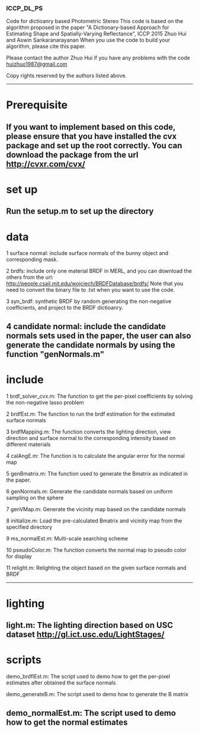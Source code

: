 ### ICCP_DL_PS
Code for dictioanry based Photometric Stereo
This code is based on the algorithm proposed in the paper
"A Dictionary-based Approach for Estimating Shape and Spatially-Varying Reflectance", ICCP 2015
Zhuo Hui and Aswin Sankaranarayanan
When you use the code to build your algorithm, please cite this paper. 

Please contact the author Zhuo Hui if you have any problems with the code
huizhuo1987@gmail.com

Copy rights reserved by the authors listed above.

--------------------------------------------------------------------------------------------------------------------
# Prerequisite
 If you want to implement based on this code, please ensure that you have installed the cvx package and set up the root
 correctly. 
 You can download the package from the url http://cvxr.com/cvx/
--------------------------------------------------------------------------------------------------------------------
# set up
  Run the setup.m to set up the directory 
-----------------------------------------------------------------------------------------------------------------------  
# data
  1 surface normal:   include surface normals of the bunny object and corresponding mask. 
  
  2 brdfs:            include only one material BRDF in MERL, and you can download the others from the url:
                      http://people.csail.mit.edu/wojciech/BRDFDatabase/brdfs/
                      Note that you need to convert the binary file to .txt when you want to use the code. 
  
  3 syn_brdf:         synthetic BRDF by random generating the non-negative coefficients, and project to the BRDF dictioanry. 
  
  4 candidate normal: include the candidate normals sets used in the paper, the user can also generate the candidate
		      normals by using the function "genNormals.m"	
-----------------------------------------------------------------------------------------------------------------------  
# include
  1 brdf_solver_cvx.m: The function to get the per-pixel coefficients by solving the non-negative lasso problem
  
  2 brdfEst.m:         The function to run the brdf estimation for the estimated surface normals
  
  3 brdfMapping.m:     The function converts the lighting direction, view direction and surface normal to the corresponding 
		       intensity based on different materials
  
  4 calAngE.m:         The function is to calculate the angular error for the normal map
    

  5 genBmatrix.m:      The function used to generate the Bmatrix as indicated in the paper. 
  
  6 genNormals.m:      Generate the candidate normals based on uniform sampling on the sphere
  
  7 genVMap.m:         Generate the vicinity map based on the candidate normals 

  8 initialize.m:      Load the pre-calculated Bmatrix and vicinity map from the specified directory
  
  9 ms_normalEst.m:    Multi-scale searching scheme 
  
  10 pseudoColor.m:    The function converts the normal map to pseudo color for display 
  
  11 relight.m:        Relighting the object based on the given surface normals and BRDF

-----------------------------------------------------------------------------------------------------------------------    
# lighting
  light.m:             The lighting direction based on USC dataset
					   http://gl.ict.usc.edu/LightStages/
-----------------------------------------------------------------------------------------------------------------------  
# scripts
  demo_brdflEst.m:     The script used to demo how to get the per-pixel estimates after obtained the surface normals
  
  demo_generateB.m:    The script used to demo how to generate the B matrix
  
  demo_normalEst.m:    The script used to demo how to get the normal estimates
-----------------------------------------------------------------------------------------------------------------------  
